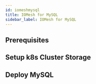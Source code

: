 ```yaml
---
id: iomeshmysql
title: IOMesh for MySQL
sidebar_label: IOMesh for MySQL
---
```


## Prerequisites



## Setup k8s Cluster Storage



## Deploy MySQL

